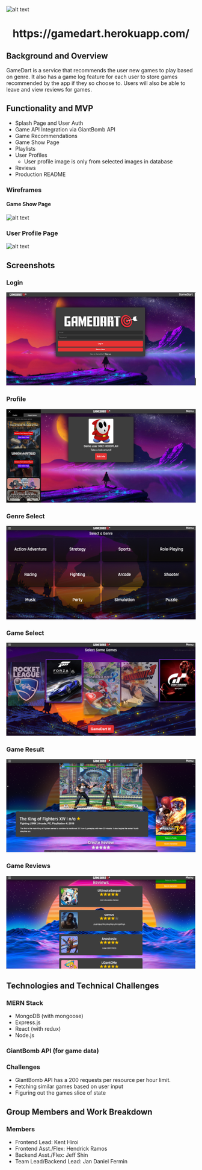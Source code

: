 ![alt text](https://i.imgur.com/kucktM9.png)
<h1 align="center">
  https://gamedart.herokuapp.com/
</h1>

## Background and Overview

GameDart is a service that recommends the user new games to play based on genre. It also has a game log feature for each user to store games recommended by the app if they so choose to. Users will also be able to leave and view reviews for games. 

## Functionality and MVP
- Splash Page and User Auth
- Game API Integration via GiantBomb API
- Game Recommendations
- Game Show Page
- Playlists
- User Profiles
  - User profile image is only from selected images in database
- Reviews
- Production README
### Wireframes
#### Game Show Page
![alt text](https://i.imgur.com/ekHVFuw.png)

### User Profile Page
![alt text](https://i.imgur.com/YYS1am4.png)

## Screenshots

### Login
![alt text](https://github.com/JD-Fermin/GameDart/blob/main/screenshots/login_page.png)

### Profile
![alt text](https://github.com/JD-Fermin/GameDart/blob/main/screenshots/profile_page.png)

### Genre Select
![alt text](https://github.com/JD-Fermin/GameDart/blob/main/screenshots/genre_select_page.png)

### Game Select
![alt text](https://github.com/JD-Fermin/GameDart/blob/main/screenshots/game_dart_select_page.png)

### Game Result
![alt text](https://github.com/JD-Fermin/GameDart/blob/main/screenshots/result.png)

### Game Reviews
![alt text](https://github.com/JD-Fermin/GameDart/blob/main/screenshots/review_page.png)







## Technologies and Technical Challenges
### MERN Stack
- MongoDB (with mongoose)
- Express.js
- React (with redux)
- Node.js
### GiantBomb API (for game data)
### Challenges
- GiantBomb API has a 200 requests per resource per hour limit.
- Fetching similar games based on user input
- Figuring out the games slice of state
## Group Members and Work Breakdown
### Members
- Frontend Lead: Kent Hiroi
- Frontend Asst./Flex: Hendrick Ramos
- Backend Asst./Flex: Jeff Shin
- Team Lead/Backend Lead: Jan Daniel Fermin



